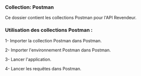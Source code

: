 ### Collection: Postman

Ce dossier contient les collections Postman pour l'API Revendeur.

### Utilisation des collections Postman :

1- Importer la collection Postman dans Postman.

2- Importer l'environnement Postman dans Postman.

3- Lancer l'application.

4- Lancer les requêtes dans Postman.
